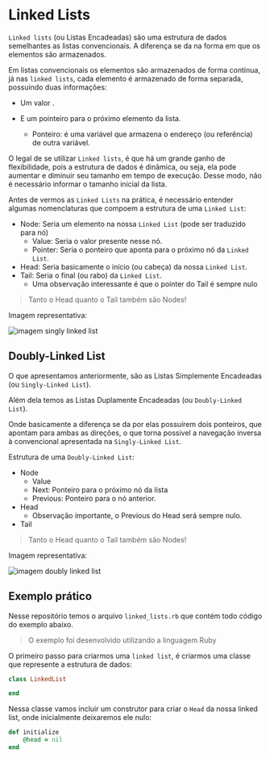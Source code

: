 # Linked Lists

`Linked lists` (ou Listas Encadeadas) são uma estrutura de dados semelhantes as listas convencionais. A diferença se da na forma em que os elementos são armazenados.

Em listas convencionais os elementos são armazenados de forma continua, já nas `linked lists`, cada elemento é armazenado de forma separada, possuindo duas informações:

- Um valor .
- E um pointeiro para o próximo elemento da lista.

    - Ponteiro: é uma variável que armazena o endereço (ou referência) de outra variável.

O legal de se utilizar `Linked lists`, é que há um grande ganho de flexibilidade, pois a estrutura de dados é dinâmica, ou seja, ela pode aumentar e diminuir seu tamanho em tempo de execução. Desse modo, não é necessário informar o tamanho inicial da lista.

Antes de vermos as `Linked Lists` na prática, é necessário entender algumas nomenclaturas que compoem a estrutura de uma `Linked List`:

- Node: Seria um elemento na nossa `Linked List` (pode ser traduzido para nó)
    - Value: Seria o valor presente nesse nó.
    - Pointer: Seria o ponteiro que aponta para o próximo nó da `Linked List`.
- Head: Seria basicamente o início (ou cabeça) da nossa `Linked List`.
- Tail: Seria o final (ou rabo) da `Linked List`.
    - Uma observação interessante é que o pointer do Tail é sempre nulo

> Tanto o Head quanto o Tail também são Nodes!

Imagem representativa:

![imagem singly linked list](https://hackernoon.com/images/471bw32gl.jpg)

## Doubly-Linked List

O que apresentamos anteriormente, são as Listas Simplemente Encadeadas (ou `Singly-Linked List`).

Além dela temos as Listas Duplamente Encadeadas (ou `Doubly-Linked List`).

Onde basicamente a diferença se da por elas possuírem dois ponteiros, que apontam para ambas as direções, o que torna possivel a navegação inversa à convencional apresentada na `Singly-Linked List`.

Estrutura de uma `Doubly-Linked List`:

- Node
    - Value
    - Next: Ponteiro para o próximo nó da lista
    - Previous: Ponteiro para o nó anterior.
- Head
    - Observação importante, o Previous do Head será sempre nulo.
- Tail

> Tanto o Head quanto o Tail também são Nodes!

Imagem representativa:

![imagem doubly linked list](https://media.geeksforgeeks.org/wp-content/cdn-uploads/gq/2014/03/DLL1.png)


## Exemplo prático
Nesse repositório temos o arquivo ``linked_lists.rb`` que contém todo código do exemplo abaixo.

> O exemplo foi desenvolvido utilizando a linguagem Ruby

O primeiro passo para criarmos uma `linked list`, é criarmos uma classe que represente a estrutura de dados:

```ruby
class LinkedList

end
```

Nessa classe vamos incluir um construtor para criar o `Head` da nossa linked list, onde inicialmente deixaremos ele nulo:

```ruby
def initialize
    @head = nil
end
```